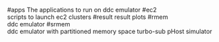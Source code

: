 


#apps 
The applications to run on ddc emulator
#ec2	
scripts to launch ec2 clusters
#result 
result plots
#rmem	
ddc emulator
#srmem	
ddc emulator with partitioned memory space
turbo-sub pHost simulator
